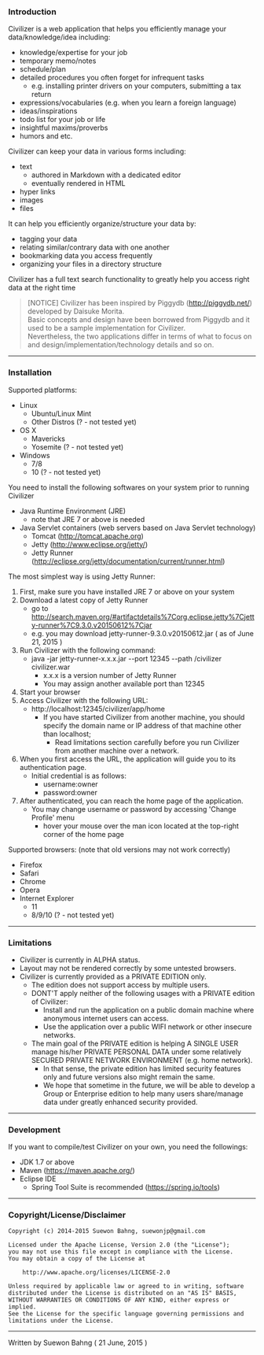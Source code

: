 ### Introduction

Civilizer is a web application that helps you efficiently manage your data/knowledge/idea including:
- knowledge/expertise for your job
- temporary memo/notes
- schedule/plan
- detailed procedures you often forget for infrequent tasks
  - e.g. installing printer drivers on your computers, submitting a tax return
- expressions/vocabularies (e.g. when you learn a foreign language)
- ideas/inspirations
- todo list for your job or life
- insightful maxims/proverbs
- humors and etc.

Civilizer can keep your data in various forms including:
- text
    - authored in Markdown with a dedicated editor
    - eventually rendered in HTML
- hyper links
- images
- files

It can help you efficiently organize/structure your data by:
- tagging your data
- relating similar/contrary data with one another
- bookmarking data you access frequently
- organizing your files in a directory structure

Civilizer has a full text search functionality to greatly help you access right data at the right time

> [NOTICE] Civilizer has been inspired by Piggydb (http://piggydb.net/) developed by Daisuke Morita.    
> Basic concepts and design have been borrowed from Piggydb and it used to be a sample implementation for Civilizer.  
> Nevertheless, the two applications differ in terms of what to focus on and design/implementation/technology details and so on. 
 
* * *
### Installation

Supported platforms:
- Linux
    - Ubuntu/Linux Mint
    - Other Distros (? - not tested yet)
- OS X
    - Mavericks
    - Yosemite (? - not tested yet)
- Windows
    - 7/8
    - 10 (? - not tested yet)
    
You need to install the following softwares on your system prior to running Civilizer
- Java Runtime Environment (JRE)
    - note that JRE 7 or above is needed
- Java Servlet containers (web servers based on Java Servlet technology)
    - Tomcat (http://tomcat.apache.org)
    - Jetty (http://www.eclipse.org/jetty/)
    - Jetty Runner (http://eclipse.org/jetty/documentation/current/runner.html)

The most simplest way is using Jetty Runner:
1. First, make sure you have installed JRE 7 or above on your system
1. Download a latest copy of Jetty Runner
    - go to http://search.maven.org/#artifactdetails%7Corg.eclipse.jetty%7Cjetty-runner%7C9.3.0.v20150612%7Cjar
    - e.g. you may download jetty-runner-9.3.0.v20150612.jar ( as of June 21, 2015 )
1. Run Civilizer with the following command:
    - java -jar jetty-runner-x.x.x.jar --port 12345 --path /civilizer civilizer.war
        - x.x.x is a version number of Jetty Runner
        - You may assign another available port than 12345
1. Start your browser
1. Access Civilizer with the following URL:
    - http://localhost:12345/civilizer/app/home
        - If you have started Civilizer from another machine, you should specify the domain name or IP address of that machine other than localhost;
            - Read limitations section carefully before you run Civilizer from another machine over a network.
1. When you first access the URL, the application will guide you to its authentication page.
    - Initial credential is as follows:
        - username:owner
        - password:owner
1. After authenticated, you can reach the home page of the application.
    - You may change username or password by accessing 'Change Profile' menu 
        - hover your mouse over the man icon located at the top-right corner of the home page

Supported browsers: (note that old versions may not work correctly)
- Firefox
- Safari
- Chrome
- Opera
- Internet Explorer
    - 11
    - 8/9/10 (? - not tested yet)
* * *
### Limitations

- Civilizer is currently in ALPHA status.
- Layout may not be rendered correctly by some untested browsers.
- Civilizer is currently provided as a PRIVATE EDITION only.
    - The edition does not support access by multiple users.
    - DONT'T apply neither of the following usages with a PRIVATE edition of Civilizer:
        - Install and run the application on a public domain machine where anonymous internet users can access.
        - Use the application over a public WIFI network or other insecure networks.
    - The main goal of the PRIVATE edition is helping A SINGLE USER manage his/her PRIVATE PERSONAL DATA under some relatively SECURED PRIVATE NETWORK ENVIRONMENT (e.g. home network).
        - In that sense, the private edition has limited security features only and future versions also might remain the same.
        - We hope that sometime in the future, we will be able to develop a Group or Enterprise edition to help many users share/manage data under greatly enhanced security provided.
* * *
### Development
If you want to compile/test Civilizer on your own, you need the followings:
- JDK 1.7 or above
- Maven (https://maven.apache.org/)
- Eclipse IDE
    - Spring Tool Suite is recommended (https://spring.io/tools)

* * *
### Copyright/License/Disclaimer

    Copyright (c) 2014-2015 Suewon Bahng, suewonjp@gmail.com
    
    Licensed under the Apache License, Version 2.0 (the "License");
    you may not use this file except in compliance with the License.
    You may obtain a copy of the License at
    
        http://www.apache.org/licenses/LICENSE-2.0
    
    Unless required by applicable law or agreed to in writing, software
    distributed under the License is distributed on an "AS IS" BASIS,
    WITHOUT WARRANTIES OR CONDITIONS OF ANY KIND, either express or implied.
    See the License for the specific language governing permissions and
    limitations under the License.

* * *
Written by Suewon Bahng   ( 21 June, 2015 )